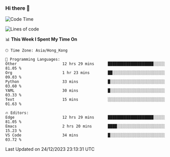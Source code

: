 ### Hi there 👋

<!--
**nicehiro/nicehiro** is a ✨ _special_ ✨ repository because its `README.md` (this file) appears on your GitHub profile.

Here are some ideas to get you started:

- 🔭 I’m currently working on ...
- 🌱 I’m currently learning ...
- 👯 I’m looking to collaborate on ...
- 🤔 I’m looking for help with ...
- 💬 Ask me about ...
- 📫 How to reach me: ...
- 😄 Pronouns: ...
- ⚡ Fun fact: ...
-->

<!--START_SECTION:waka-->
![Code Time](http://img.shields.io/badge/Code%20Time-174%20hrs%2031%20mins-blue)

![Lines of code](https://img.shields.io/badge/From%20Hello%20World%20I%27ve%20Written-2.6%20million%20lines%20of%20code-blue)

📊 **This Week I Spent My Time On** 

```text
🕑︎ Time Zone: Asia/Hong_Kong

💬 Programming Languages: 
Other                    12 hrs 29 mins      ████████████████████░░░░░   81.05 % 
Org                      1 hr 23 mins        ██░░░░░░░░░░░░░░░░░░░░░░░   09.03 % 
Python                   33 mins             █░░░░░░░░░░░░░░░░░░░░░░░░   03.60 % 
YAML                     30 mins             █░░░░░░░░░░░░░░░░░░░░░░░░   03.33 % 
Text                     15 mins             ░░░░░░░░░░░░░░░░░░░░░░░░░   01.63 % 

🔥 Editors: 
Edge                     12 hrs 29 mins      ████████████████████░░░░░   81.05 % 
Emacs                    2 hrs 20 mins       ████░░░░░░░░░░░░░░░░░░░░░   15.23 % 
VS Code                  34 mins             █░░░░░░░░░░░░░░░░░░░░░░░░   03.72 % 
```


 Last Updated on 24/12/2023 23:13:31 UTC
<!--END_SECTION:waka-->

